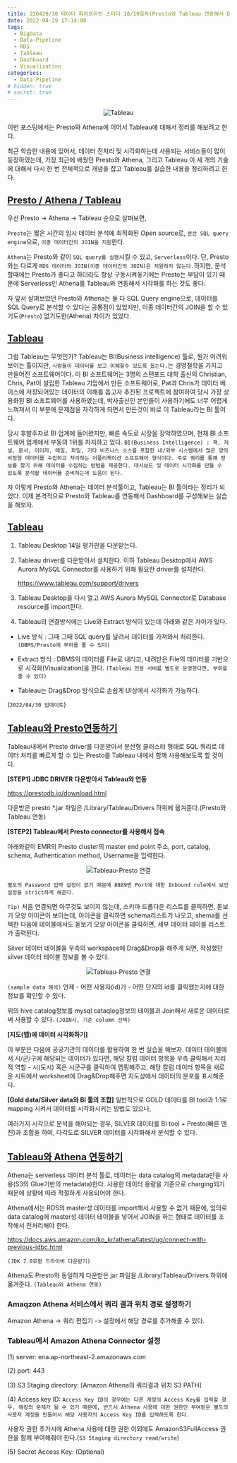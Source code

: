 ```yaml
---
title: 220429/30 데이터 파이프라인 스터디 18/19일차(Presto와 Tableau 연동해서 Dashboard 구성)
date: 2022-04-29 17:14:00
tags:
  - BigData
  - Data-Pipeline
  - RDS
  - Tableau
  - Dashboard
  - Visualization
categories:
  - Data-Pipeline
# hidden: true
# secret: true
---
```


<div align="center">
  <img src="/images/post_images/220429_tableau.png" alt="Tableau">
</div>

이번 포스팅에서는 Presto와 Athena에 이어서 Tableau에 대해서 정리를 해보려고 한다.

최근 학습한 내용에 있어서, 데이터 전처리 및 시각화하는데 사용되는 서비스들이 많이 등장하였는데, 가장 최근에 배웠던 Presto와 Athena, 그리고 Tableau 이 세 개의 기술에 대해서 다시 한 번 전체적으로 개념을 잡고 Tableau를 실습한 내용을 정리하려고 한다.

## <ins><b>Presto / Athena / Tableau</b></ins>

우선 Presto -> Athena -> Tableau 순으로 살펴보면,

`Presto`는 짧은 시간의 임시 데이터 분석에 최적화된 Open source로, `분산 SQL query engine`으로, `이종 데이터간의 JOIN을 지원`한다.

`Athena`는 Presto와 같이 `SQL query를 실행`시킬 수 있고, `Serverless`이다.
단, Presto와는 다르게 `RDS 데이터와 JOIN(이종 데이터간의 JOIN)은 지원하지 않는다.`하지만, 분석할때에는 Presto가 좋다고 하더라도 항상 구동시켜놓기에는 Presto는 부담이 있기 때문에 Serverless인 Athena를 Tableau와 연동해서 시각화를 하는 것도 좋다.

자 앞서 살펴보았던 Presto와 Athena는 둘 다 SQL Query engine으로, 데이터를 SQL Query로 분석할 수 있다는 공통점이 있었지만, 이종 데이터간의 JOIN을 할 수 있기도(`Presto`) 없기도한(Athena) 차이가 있었다.

## <ins><b>Tableau</b></ins>

그럼 Tableau는 무엇인가? Tableau는 BI(Business intelligence) 툴로, 뭔가 어려워 보이는 툴이지만, `사람들이 데이터를 보고 이해할수 있도록 돕는다.`는 경영철학을 가지고 만들어진 소프트웨어이다.
이 BI 소프트웨어는 3명의 스탠포드 대학 출신의 Christian, Chris, Pat이 설립한 Tableau 기업에서 만든 소프트웨어로, Pat과 Chris가 데이터 베이스에 저장되어있는 데이터의 이해를 돕고자 추친된 프로젝트에 참여하여 당시 가장 상용화된 BI 소프트웨어를 사용하였는데, 박사출신인 본인들이 사용하기에도 너무 어렵게 느껴져서 이 부분에 문제점을 자각하게 되면서 만든것이 바로 이 Tableau라는 BI 툴이다.

당시 후발주자로 BI 업계에 들어왔지만, 빠른 속도로 시장을 장악하였으며, 현재 BI 소프트웨어 업계에서 부동의 1위를 차지하고 있다.
`BI(Business Intelligence) : 책, 저널, 문서, 이미지, 메일, 파일, 기타 비즈니스 소스를 포함한 내/외부 시스템에서 많은 양의 비정형 데이터를 수집하고 처리하는 어플리케이션 소프트웨어 형식이다. 주로 쿼리를 통해 정보를 찾기 위해 데이터를 수집하는 방법을 제공한다. 대시보드 및 데이터 시각화를 만들 수 있도록 분석할 데이터를 준비하는데 도움이 된다.`

자 이렇게 Presto와 Athena는 데이터 분석툴이고, Tableau는 BI 툴이라는 정리가 되었다.
이제 본격적으로 Presto와 Tableau를 연동해서 Dashboard를 구성해보는 실습을 해보자.

<!-- more -->

## <ins><b>Tableau</b></ins>

1. Tableau Desktop 14일 평가판을 다운받는다.

2. Tableau driver를 다운받아서 설치한다. 이하 Tableau Desktop에서 AWS Aurora MySQL Connector를 사용하기 위해 필요한 driver를 설치한다.

   https://www.tableau.com/support/drivers

3. Tableau Desktop을 다시 열고 AWS Aurora MySQL Connector로 Database resource를 import한다.

4. Tableau의 연결방식에는 Live와 Extract 방식이 있는데 아래와 같은 차이가 있다.

- Live 방식 : 그때 그때 SQL query를 날려서 데이터를 가져와서 처리한다. `(DBMS/Presto에 부하를 줄 수 있다)`

- Extract 방식 : DBMS의 데이터를 File로 내리고, 내려받은 File의 데이터를 기반으로 시각화(Visualization)을 한다. `(Tableau 전용 서버를 별도로 운영한다면, 부하를 줄 수 있다)`

- Tableau는 Drag&Drop 방식으로 손쉽게 UI상에서 시각화가 가능하다.

(`2022/04/30 업데이트`)

## <ins><b>Tableau와 Presto연동하기</b></ins>

Tableau내에서 Presto driver를 다운받아서 분산형 클러스터 형태로 SQL 쿼리로 데이터 처리를 빠르게 할 수 있는 Presto를 Tableau 내에서 함께 사용해보도록 할 것이다.

**[STEP1] JDBC DRIVER 다운받아서 Tableau와 연동**

https://prestodb.io/download.html

다운받은 presto \*.jar 파일은 /Library/Tableau/Drivers 하위에 옮겨준다.(Presto와 Tableau 연동)

**[STEP2] Tableau에서 Presto connector를 사용해서 접속**

아래와같이 EMR의 Presto cluster의 master end point 주소, port, catalog, schema, Authentication method, Username을 입력한다.

<div align="center">
  <img src="/images/post_images/220430_tableau_presto_connector.png" alt="Tableau-Presto 연결">
</div>

`별도의 Password 입력 설정이 없기 때문에 8889번 Port에 대한 Inbound rule에서 보안설정을 strict하게 해준다.`

`Tip)`
처음 연결되면 아무것도 보이지 않는데, 스키마 드롭다운 리스트를 클릭하면, 돋보기 모양 아이콘이 보이는데, 아이콘을 클릭하면 schema리스트가 나오고, shema를 선택한 다음에 테이블에서도 돋보기 모양 아이콘을 클릭하면, 세부 데이터 테이블 리스트가 출력된다.

Silver 데이터 테이블을 우측의 workspace에 Drag&Drop을 해주게 되면, 작성했던 silver 데이터 테이블 정보를 볼 수 있다.

<div align="center">
  <img src="/images/post_images/220430_sample_data_analysis.png" alt="Tableau-Presto 연결">
</div>

`(sample data 해석)`
언제 - 어떤 사용자(id)가 - 어떤 단지의 id를 클릭했는지에 대한 정보를 확인할 수 있다.

위의 hive catalog정보를 mysql cataqlog정보의 테이블과 Join해서 새로운 데이터로써 사용할 수 있다.
`(JOIN시, 기준 column 선택)`

**[지도(맵)에 데이터 시각화하기]**

이 부분은 다음에 공공기관의 데이터를 활용하여 한 번 실습을 해보자.
데이터 테이블에서 시/군/구에 해당되는 데이터가 있다면, 해당 칼럼 데이터 항목을 우측 클릭해서 지리적 역할 - 시(도시) 혹은 시군구를 클릭하여 맵핑해주고, 해당 칼럼 데이터 항목을 새로운 시트에서 worksheet에 Drag&Drop해주면 지도상에서 데이터의 분포를 표시해준다.

**[Gold data/Silver data와 BI 툴의 조합]**
일반적으로 GOLD 데이터를 BI tool과 1:1로 mapping 시켜서 데이터를 시각화시키는 방법도 있으나,

여러가지 시각으로 분석을 해야되는 경우,
SILVER 데이터를 BI tool + Presto(빠른 엔진)과 조합을 하여, 다각도로 SILVER 데이터를 시각화해서 분석할 수 있다.

## <ins><b>Tableau와 Athena 연동하기</b></ins>

Athena는 serverless 데이터 분석 툴로, 데이터는 data catalog의 metadata만을 사용(S3의 Glue기반의 metadata)한다. 사용한 데이터 용량을 기준으로 charging되기 때문에 상황에 따라 적절하게 사용되어야 한다.

Athena에서는 RDS의 master성 데이터를 import해서 사용할 수 없기 때문에, 임의로 data catalog에 master성 데이터 테이블을 넣어서 JOIN을 하는 형태로 데이터를 조작해서 전처리해야 한다.

https://docs.aws.amazon.com/ko_kr/athena/latest/ug/connect-with-previous-jdbc.html

`(JDK 7.0호환 드라이버 다운받기)`

Athena도 Presto와 동일하게 다운받은 jar 파일을 /Library/Tableau/Drivers 하위에 옮겨준다. `(Tableau와 Athena 연동)`

### **Amaqzon Athena 서비스에서 쿼리 결과 위치 경로 설정하기**

Amazon Athena -> 쿼리 편집기 -> 설정에서 해당 경로를 추가해줄 수 있다.

### **Tableau에서 Amazon Athena Connector 설정**

(1) server: ena.ap-northeast-2.amazonaws.com

(2) port: 443

(3) S3 Staging directory: [Amazon Athena의 쿼리결과 위치 S3 PATH]

(4) Access key ID: `Access Key ID의 경우에는 다른 계정의 Access Key를 입력할 경우, 해킹의 문제가 될 수 있기 때문에, 반드시 Athena 사용에 대한 권한만 부여받은 별도의 사용자 계정을 만들어서 해당 사용자의 Access Key ID를 입력하도록 한다.`

사용자 권한 추가시에 Athena 사용에 대한 권한 이외에도 AmazonS3FullAccess 권한을 함께 부여해줘야 한다.(`S3 Staging directory read/write`)

(5) Secret Access Key: (Optional)
